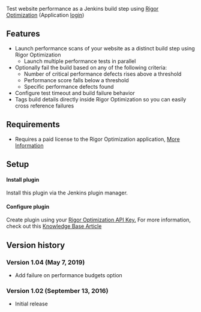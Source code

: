 Test website performance as a Jenkins build step using [Rigor
Optimization](http://rigor.com/features) (Application
[login](https://optimization.rigor.com/))

## Features

-   Launch performance scans of your website as a distinct build step
    using Rigor Optimization
    -   Launch multiple performance tests in parallel
-   Optionally fail the build based on any of the following criteria:
    -   Number of critical performance defects rises above a threshold
    -   Performance score falls below a threshold
    -   Specific performance defects found
-   Configure test timeout and build failure behavior
-   Tags build details directly inside Rigor Optimization so you can
    easily cross reference failures

## Requirements

-   Requires a paid license to the Rigor Optimization application, [More
    Information](http://rigor.com/features)

## Setup

#### Install plugin

Install this plugin via the Jenkins plugin manager.

#### Configure plugin

Create plugin using your [Rigor Optimization API
Key.](https://optimization.rigor.com/Settings/API) For more information,
check out this [Knowledge Base
Article](https://help.rigor.com/hc/en-us/articles/115004526087-How-to-Run-Optimization-Tests-from-a-Jenkins-Build)

## Version history

### Version 1.04 (May 7, 2019)

-   Add failure on performance budgets option

### Version 1.02 (September 13, 2016)

-   Initial release
